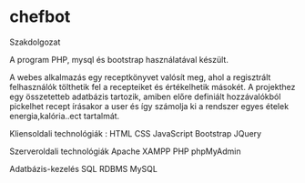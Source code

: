# chefbot
Szakdolgozat

A program PHP, mysql és bootstrap használatával készült.

A webes alkalmazás egy receptkönyvet valósít meg, ahol a regisztrált felhasználók tölthetik fel a recepteiket és értékelhetik másokét. A projekthez egy összetetteb adatbázis tartozik, amiben előre definiált hozzávalókból pickelhet recept írásakor a user és így számolja ki a rendszer egyes ételek energia,kalória..ect tartalmát. 

Kliensoldali technológiák	:
HTML
CSS
JavaScript
Bootstrap
JQuery

Szerveroldali technológiák
Apache
XAMPP
PHP
phpMyAdmin

Adatbázis-kezelés
SQL
RDBMS
MySQL
